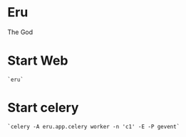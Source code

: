 Eru
=====

The God

Start Web
=========

    `eru`

Start celery
============

    `celery -A eru.app.celery worker -n 'c1' -E -P gevent`

